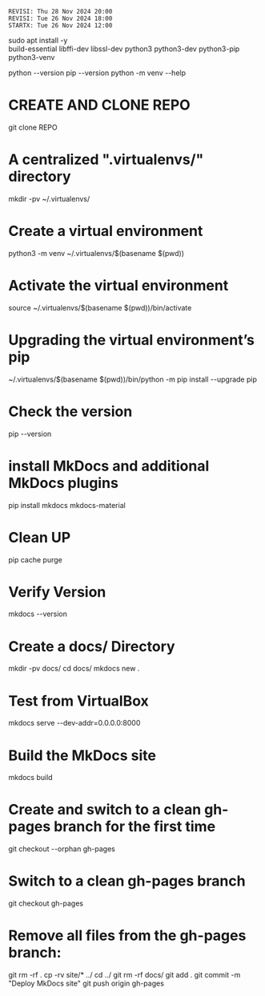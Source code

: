 ---
---
```
REVISI: Thu 28 Nov 2024 20:00
REVISI: Tue 26 Nov 2024 18:00
STARTX: Tue 26 Nov 2024 12:00
```

sudo apt install -y \
  build-essential libffi-dev libssl-dev python3 python3-dev python3-pip python3-venv

python --version
pip --version
python -m venv --help

# CREATE AND CLONE REPO
git clone REPO

# A centralized ".virtualenvs/" directory
mkdir -pv ~/.virtualenvs/

# Create a virtual environment
python3 -m venv ~/.virtualenvs/$(basename $(pwd))

# Activate the virtual environment
source ~/.virtualenvs/$(basename $(pwd))/bin/activate

# Upgrading the virtual environment’s pip
~/.virtualenvs/$(basename $(pwd))/bin/python -m pip install --upgrade pip

# Check the version
pip --version

# install MkDocs and additional MkDocs plugins
pip install mkdocs mkdocs-material

# Clean UP
pip cache purge

# Verify Version
mkdocs --version

# Create a docs/ Directory
mkdir -pv docs/
cd docs/
mkdocs new .

# Test from VirtualBox
mkdocs serve --dev-addr=0.0.0.0:8000

# Build the MkDocs site
mkdocs build

# Create and switch to a clean gh-pages branch for the first time
git checkout --orphan gh-pages

# Switch to a clean gh-pages branch
git checkout gh-pages


# Remove all files from the gh-pages branch:
git rm -rf .
cp -rv site/* ../
cd ../
git rm -rf docs/
git add .
git commit -m "Deploy MkDocs site"
git push origin gh-pages







